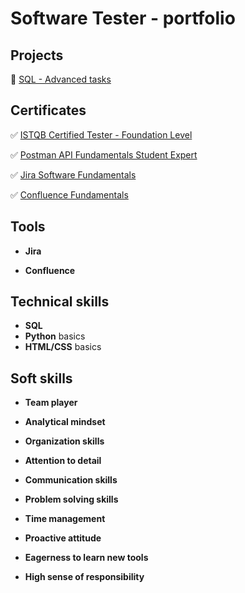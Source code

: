 # Software Tester - portfolio

## Projects
:white_square_button: [SQL - Advanced tasks](SQL.md)

## Certificates
:white_check_mark: [ISTQB Certified Tester - Foundation Level](https://drive.google.com/file/d/1LxLEEnz1NkOetT5S5jszJUaeEq8PilnG/view?usp=drive_link)

:white_check_mark: [Postman API Fundamentals Student Expert](https://drive.google.com/file/d/1zcR4zhPTtEmgdxzC-ZyQsk5D5v0dnw9d/view?usp=drive_link)

:white_check_mark: [Jira Software Fundamentals](https://university.atlassian.com/student/award/P43BSbv88LpUbwXEpJZB1Xfk)

:white_check_mark: [Confluence Fundamentals](https://university.atlassian.com/student/award/qrDA5NcHd6SYEDesCZcJVetP)

## Tools
- **Jira**

- **Confluence**

## Technical skills

- **SQL**
- **Python** basics
- **HTML/CSS** basics

## Soft skills
- **Team player**
  
- **Analytical mindset**
  
- **Organization skills**

- **Attention to detail**
  
- **Communication skills**

- **Problem solving skills**

- **Time management**

- **Proactive attitude**

- **Eagerness to learn new tools**

- **High sense of responsibility**
